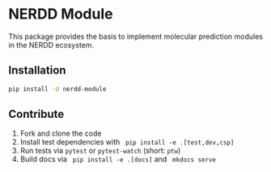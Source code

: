 # NERDD Module

This package provides the basis to implement molecular prediction modules in the
NERDD ecosystem.

## Installation

``` bash
pip install -U nerdd-module
```


## Contribute

1. Fork and clone the code
2. Install test dependencies with ` pip install -e .[test,dev,csp]` 
3. Run tests via `pytest` or `pytest-watch` (short: `ptw`)
4. Build docs via ` pip install -e .[docs]`  and ` mkdocs serve` 
